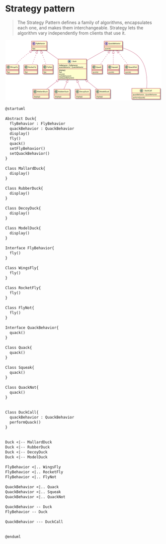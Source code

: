 # Strategy pattern

> The Strategy Pattern defines a family of algorithms, encapsulates each one, and makes them interchangeable. Strategy lets the algorithm vary independently from  clients that use it.

![UML](uml.svg)

```plantuml
@startuml

Abstract Duck{
  flyBehavior : FlyBehavior
  quackBehavior : QuackBehavior
  display()
  fly()
  quack()
  setFlyBehavior()
  setQuackBehavior()
}

Class MallardDuck{
  display()
}

Class RubberDuck{
  display()
}

Class DecoyDuck{
  display()
}

Class ModelDuck{
  display()
}

Interface FlyBehavior{
  fly()
}

Class WingsFly{
  fly()
}

Class RocketFly{
  fly()
}

Class FlyNot{
  fly()
}

Interface QuackBehavior{
  quack()
}

Class Quack{
  quack()
}

Class Squeak{
  quack()
}

Class QuackNot{
  quack()
}


Class DuckCall{
  quackBehavior : QuackBehavior
  performQuack()
}


Duck <|-- MallardDuck
Duck <|-- RubberDuck
Duck <|-- DecoyDuck
Duck <|-- ModelDuck

FlyBehavior <|.. WingsFly
FlyBehavior <|.. RocketFly
FlyBehavior <|.. FlyNot

QuackBehavior <|.. Quack
QuackBehavior <|.. Squeak
QuackBehavior <|.. QuackNot

QuackBehavior -- Duck
FlyBehavior -- Duck

QuackBehavior --- DuckCall


@enduml
```
